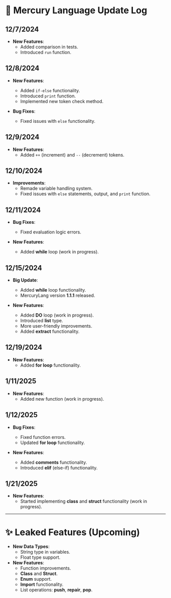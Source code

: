 
# 📜 Mercury Language Update Log

## 12/7/2024  
- **New Features**:  
  - Added comparison in tests.  
  - Introduced `run` function.  

## 12/8/2024  
- **New Features**:  
  - Added `if-else` functionality.  
  - Introduced `print` function.  
  - Implemented new token check method.  

- **Bug Fixes**:  
  - Fixed issues with `else` functionality.

## 12/9/2024  
- **New Features**:  
  - Added `++` (increment) and `--` (decrement) tokens.  

## 12/10/2024  
- **Improvements**:  
  - Remade variable handling system.  
  - Fixed issues with `else` statements, output, and `print` function.

## 12/11/2024  
- **Bug Fixes**:  
  - Fixed evaluation logic errors.  

- **New Features**:  
  - Added **while** loop (work in progress).

## 12/15/2024  
- **Big Update**:  
  - Added **while** loop functionality.  
  - MercuryLang version **1.1.1** released.

- **New Features**:  
  - Added **DO** loop (work in progress).  
  - Introduced **list** type.  
  - More user-friendly improvements.  
  - Added **extract** functionality.

## 12/19/2024  
- **New Features**:  
  - Added **for loop** functionality.  

## 1/11/2025  
- **New Features**:  
  - Added new function (work in progress).  

## 1/12/2025  
- **Bug Fixes**:  
  - Fixed function errors.  
  - Updated **for loop** functionality.  

- **New Features**:  
  - Added **comments** functionality.  
  - Introduced **elif** (else-if) functionality.

## 1/21/2025  
- **New Features**:  
  - Started implementing **class** and **struct** functionality (work in progress).

---

# ✨ Leaked Features (Upcoming)  
- **New Data Types**:  
  - String type in variables.  
  - Float type support.  
- **New Features**:  
  - Function improvements.  
  - **Class** and **Struct**.  
  - **Enum** support.  
  - **Import** functionality.  
  - List operations: **push**, **repair**, **pop**.  
